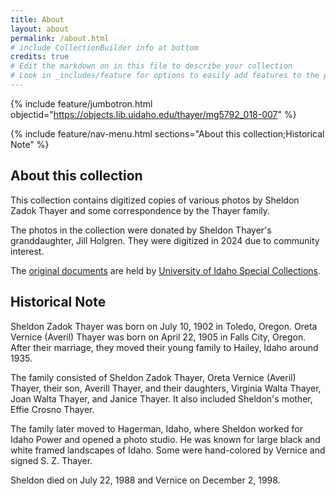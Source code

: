 ```yaml
---
title: About
layout: about
permalink: /about.html
# include CollectionBuilder info at bottom
credits: true
# Edit the markdown on in this file to describe your collection
# Look in _includes/feature for options to easily add features to the page
---
```


{% include feature/jumbotron.html objectid="https://objects.lib.uidaho.edu/thayer/mg5792_018-007" %} 

{% include feature/nav-menu.html sections="About this collection;Historical Note" %}

## About this collection

This collection contains digitized copies of various photos by Sheldon Zadok Thayer and some correspondence by the Thayer family. 

The photos in the collection were donated by Sheldon Thayer's granddaughter, Jill Holgren. They were digitized in 2024 due to community interest. 

The [original documents](https://archiveswest.orbiscascade.org/ark:80444/xv576502) are held by [University of Idaho Special Collections](https://www.lib.uidaho.edu/special-collections/index.html).

## Historical Note

Sheldon Zadok Thayer was born on July 10, 1902 in Toledo, Oregon. Oreta Vernice (Averil) Thayer was born on April 22, 1905 in Falls City, Oregon. After their marriage, they moved their young family to Hailey, Idaho around 1935. 

The family consisted of Sheldon Zadok Thayer, Oreta Vernice (Averil) Thayer, their son, Averill Thayer, and their daughters, Virginia Walta Thayer, Joan Walta Thayer, and Janice Thayer. It also included Sheldon's mother, Effie Crosno Thayer.

The family later moved to Hagerman, Idaho, where Sheldon worked for Idaho Power and opened a photo studio. He was known for large black and white framed landscapes of Idaho. Some were hand-colored by Vernice and signed S. Z. Thayer. 

Sheldon died on July 22, 1988 and Vernice on December 2, 1998.

